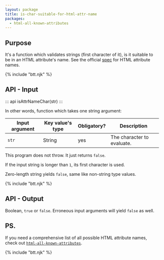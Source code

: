 ```yaml
---
layout: package
title: is-char-suitable-for-html-attr-name
packages:
  - html-all-known-attributes
---
```


## Purpose

It's a function which validates strings (first character of it), is it suitable to be in an HTML attribute's name. See the official [spec](https://html.spec.whatwg.org/multipage/syntax.html#attributes-2) for HTML attribute names.

{% include "btt.njk" %}

## API - Input

::: api
isAttrNameChar(str)
:::

In other words, function which takes one string argument:

| Input argument | Key value's type | Obligatory? | Description                |
| -------------- | ---------------- | ----------- | -------------------------- |
| `str`          | String           | yes         | The character to evaluate. |

This program does not throw. It just returns `false`.

If the input string is longer than `1`, its first character is used.

Zero-length string yields `false`, same like non-string type values.

{% include "btt.njk" %}

## API - Output

Boolean, `true` or `false`. Erroneous input arguments will yield `false` as well.

## PS.

If you need a comprehensive list of all possible HTML attribute names, check out [`html-all-known-attributes`](/os/html-all-known-attributes/).

{% include "btt.njk" %}
